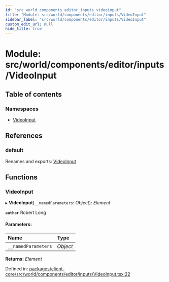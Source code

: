 ```yaml
---
id: "src_world_components_editor_inputs_videoinput"
title: "Module: src/world/components/editor/inputs/VideoInput"
sidebar_label: "src/world/components/editor/inputs/VideoInput"
custom_edit_url: null
hide_title: true
---
```


# Module: src/world/components/editor/inputs/VideoInput

## Table of contents

### Namespaces

- [VideoInput](src_world_components_editor_inputs_videoinput.videoinput.md)

## References

### default

Renames and exports: [VideoInput](src_world_components_editor_inputs_videoinput.md#videoinput)

## Functions

### VideoInput

▸ **VideoInput**(`__namedParameters`: *Object*): *Element*

**`author`** Robert Long

#### Parameters:

Name | Type |
:------ | :------ |
`__namedParameters` | *Object* |

**Returns:** *Element*

Defined in: [packages/client-core/src/world/components/editor/inputs/VideoInput.tsx:22](https://github.com/xr3ngine/xr3ngine/blob/65dfcf39a/packages/client-core/src/world/components/editor/inputs/VideoInput.tsx#L22)
